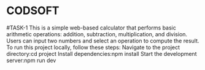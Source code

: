 # CODSOFT
#TASK-1
This is a simple web-based calculator that performs basic arithmetic operations: addition, subtraction, multiplication, and division. Users can input two numbers and select an operation to compute the result.
To run this project locally, follow these steps:
Navigate to the project directory:cd project
Install dependencies:npm install
Start the development server:npm run dev
